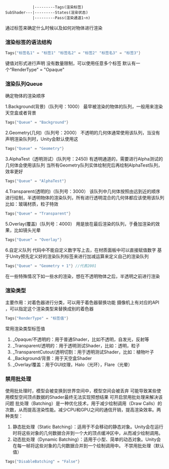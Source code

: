 ```
			|---------Tags(渲染标签)
SubShader---|---------States(渲染状态)
			|---------Pass(渲染通道1~n)
```
通过标签来确定什么时候以及如何对物体进行渲染
### 渲染标签的语法结构
```C#
Tags{"标签名1" = "标签1" "标签名2" = "标签2" "标签名3" = "标签3"}
``` 
键值对形式进行声明
没有数量限制，可以使用任意多个标签
默认有一个“RenderType” = "Opaque"
### 渲染队列Queue
确定物体的渲染顺序

1.Background(背景)（队列号：1000）
最早被渲染的物体的队列，一般用来渲染天空盒或者背景
```C#
Tags{"Queue" = "Background"}
```
2.Geometry(几何)（队列号：2000）
不透明的几何体通常使用该队列，当没有声明渲染队列时，Unity会默认使用这
```C#
Tags{"Queue" = "Geometry"}
```
3.AlphaTest（透明测试）(队列号：2450)
有透明通道的，需要进行Alpha测试的几何体会使用该队列
当所有Geometry队列实体绘制完后再绘制AlphaTest队列，效率更好
```C#
Tags{"Queue" = "AlphaTest"}
```
4.Transparent(透明的)（队列号：3000）
该队列中几何体按照由远到近的顺序进行绘制，半透明物体的渲染队列，所有进行透明混合的几何体都应该使用该队列
比如：玻璃材质，粒子特效
```C#
Tags{"Queue" = "Transparent"}
```
5.Overlay(覆盖)（队列号：4000）
用是放在最后渲染的队列，于叠加渲染的效果，比如镜头光晕
```C#
Tags{"Queue" = "Overlay"}
```
6.自定义队列
代码中不能自定义数字写上去，在材质面板中可以直接赋值数字
基于Unity预先定义好的渲染队列标签来进行加减运算来定义自己的渲染队列
```C#
Tags{"Queue" = "Geometry + 1"} //代表2001
```
在一些特殊情况下如一些水的渲染，想在不透明物体之后，半透明之前进行渲染

### 渲染类型
主要作用：对着色器进行分类，可以用于着色器替换功能
			摄像机上有对应的API ，可以指定这个渲染类型来替换成别的着色器
```C#
Tags{"RenderType" = "标签值"}
```
常用渲染类型标签值
1. _Opaque/不透明的：用于普通Shader，比如不透明，自发光，反射等
2. _Transparent/透明的：用于透明测试Shader，比如：透明，粒子
3. _TransparentCutout/透明切割：用于透明测试Shader，比如：植物叶子
4. _Background/背景：用于天空盒Shader
5. _Overlay/覆盖：用于GUI纹理，Halo（光环），Flare（光晕）

### 禁用批处理
使用批处理时，模型会被变换到世界空间中，模型空间会被丢弃
可能导致某些使用模型空间顶点数据的Shader最终无法实现预想结果
可开启禁用批处理来解决该问题
批处理（Batching）是一种优化技术，用于减少绘制调用（Draw Calls）的次数，从而提高渲染性能。减少CPU和GPU之间的通信开销，提高渲染效率。两种类型：
1. 静态批处理（Static Batching）：适用于不会移动的静态对象。Unity会在运行时将这些对象的几何数据合并到一个大的顶点缓冲区中，从而减少绘制调用。
2. 动态批处理（Dynamic Batching）：适用于小型、简单的动态对象。Unity会在每一帧将这些对象的几何数据合并到一个绘制调用中。
不禁用批处理（默认值）
```C#
Tags{"DisableBatching" = "False"}
```